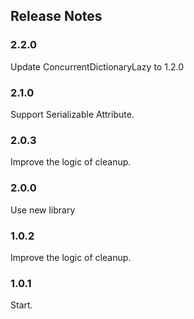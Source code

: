 ## Release Notes

### 2.2.0

Update ConcurrentDictionaryLazy to 1.2.0


### 2.1.0

Support Serializable Attribute.


### 2.0.3

Improve the logic of cleanup.


### 2.0.0

Use new library


### 1.0.2

Improve the logic of cleanup.


### 1.0.1

Start.